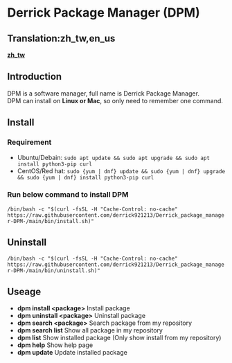 # Derrick Package Manager (DPM)

## Translation:zh_tw,en_us

**<a href="https://github.com/derrick921213/Derrick_package_manager-DPM-/blob/main/doc/zh_tw.md">zh_tw</a>**

## Introduction

DPM is a software manager, full name is Derrick Package Manager.  
DPM can install on **Linux or Mac**, so only need to remember one command.

## Install

### Requirement

- Ubuntu/Debain: `sudo apt update && sudo apt upgrade && sudo apt install python3-pip curl`
- CentOS/Red hat: `sudo {yum | dnf} update && sudo {yum | dnf} upgrade && sudo {yum | dnf} install python3-pip curl`

### Run below command to install DPM

`/bin/bash -c "$(curl -fsSL -H "Cache-Control: no-cache" https://raw.githubusercontent.com/derrick921213/Derrick_package_manager-DPM-/main/bin/install.sh)"`

## Uninstall

`/bin/bash -c "$(curl -fsSL -H "Cache-Control: no-cache" https://raw.githubusercontent.com/derrick921213/Derrick_package_manager-DPM-/main/bin/uninstall.sh)"`

## Useage

- **dpm install \<package\>** Install package
- **dpm uninstall \<package\>** Uninstall package
- **dpm search \<package\>** Search package from my repository
- **dpm search list** Show all package in my repository
- **dpm list** Show installed package (Only show install from my repository)
- **dpm help** Show help page
- **dpm update** Update installed package
